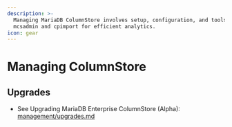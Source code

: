 ```yaml
---
description: >-
  Managing MariaDB ColumnStore involves setup, configuration, and tools like
  mcsadmin and cpimport for efficient analytics.
icon: gear
---
```


# Managing ColumnStore


## Upgrades

- See Upgrading MariaDB Enterprise ColumnStore (Alpha): [management/upgrades.md](./upgrades.md)


